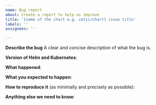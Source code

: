 ```yaml
---
name: Bug report
about: Create a report to help us improve
title: '[name of the chart e.g. cetic/chart] issue title'
labels: ''
assignees: ''

---
```


<!-- Thanks for filing an issue! Before hitting the button, please answer these questions. It's helpful to search the existing GitHub issues first. It's likely that another user has already reported the issue you're facing, or it's a known issue that we're already aware of 

Fill in as much of the template below as you can.  If you leave out information, we can't help you as well.

Be ready for followup questions, and please respond in a timely manner. If we can't reproduce a bug or think a feature already exists, we might close your issue.  If we're wrong, PLEASE feel free to reopen it and explain why.
-->

**Describe the bug**
A clear and concise description of what the bug is.

**Version of Helm and Kubernetes**:


**What happened**:


**What you expected to happen**:


**How to reproduce it** (as minimally and precisely as possible):


**Anything else we need to know**:


